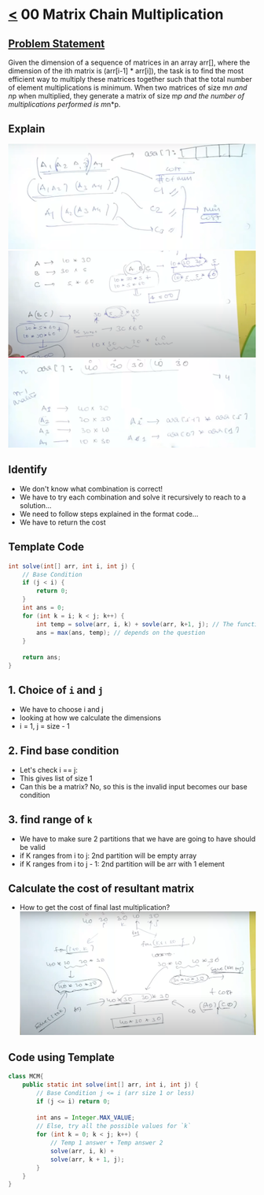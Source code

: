 # [<](../Readme.md) 00 Matrix Chain Multiplication

## [Problem Statement](https://www.geeksforgeeks.org/matrix-chain-multiplication-dp-8/)
Given the dimension of a sequence of matrices in an array arr[], where the dimension of the ith matrix is (arr[i-1] * arr[i]), the task is to find the most efficient way to multiply these matrices together such that the total number of element multiplications is minimum. When two matrices of size m*n and n*p when multiplied, they generate a matrix of size m*p and the number of multiplications performed is m*n*p.

## Explain
![alt text](Capture.PNG)
![alt 1text](Capture1.PNG)
![alt 1text](Capture2.PNG)

## Identify
- We don't know what combination is correct!
- We have to try each combination and solve it recursively to reach to a solution...
- We need to follow steps explained in the format code...
- We have to return the cost

## Template Code
```java
int solve(int[] arr, int i, int j) {
    // Base Condition
    if (j < i) {
        return 0;
    }
    int ans = 0;
    for (int k = i; k < j; k++) {
        int temp = solve(arr, i, k) + sovle(arr, k+1, j); // The function will depend on question
        ans = max(ans, temp); // depends on the question
    }
    
    return ans;
}
```

## 1. Choice of `i` and `j`
- We have to choose i and j
- looking at how we calculate the dimensions
- i = 1, j = size - 1

## 2. Find base condition
- Let's check i == j:
- This gives list of size 1
- Can this be a matrix? No, so this is the invalid input becomes our base condition

## 3. find range of `k`
- We have to make sure 2 partitions that we have are going to have should be valid
- if K ranges from i to j: 2nd partition will be empty array
- if K ranges from i to j - 1: 2nd partition will be arr with 1 element

## Calculate the cost of resultant matrix
- How to get the cost of final last multiplication?
![alt 1text](Capture3.PNG)

## Code using Template
```java
class MCM{
    public static int solve(int[] arr, int i, int j) {
        // Base Condition j <= i (arr size 1 or less)
        if (j <= i) return 0;
        
        int ans = Integer.MAX_VALUE;
        // Else, try all the possible values for `k`
        for (int k = 0; k < j; k++) {
            // Temp 1 answer + Temp answer 2
            solve(arr, i, k) +
            solve(arr, k + 1, j);
        }
    }
}

```